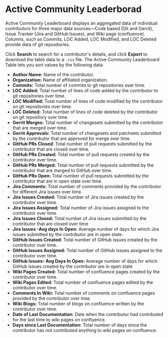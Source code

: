 # Active Community Leaderborad

Active Community Leaderboard displays an aggregated data of individual contributors for three major data sources—Code based \(Git and Gerrit\), Issue Tracker \(Jira and GitHub Issues\), and Wiki page \(confluence\). Columns, such as Commits, LOC Added, LOC Modified, and LOC Deleted provide data of git repositories.

Click **Search** to search for a contributor's details, and click **Export** to download the table data to a `.csv` file. The Active Community Leaderboard Table lets you sort values by the following data:

* **Author Name**: Name of the contributor.
* **Organization:** Name of affiliated organization.
* **Commits:** Total number of commits to git repositories over time.
* **LOC Added:** Total number of lines of code added by the contributor to git repositories over time.
* **LOC Modified:** Total number of lines of code modified by the contributor on git repositories over time.
* **LOC Deleted:** Total number of lines of code deleted by the contributor on git repository over time.
* **Gerrit Merges:** Total number of changesets submitted by the contributor that are merged over time.
* **Gerrit Approvals:** Total number of changesets and patchsets submitted by the contributor that are approved for merge over time.
* **GitHub PRs Closed**: Total number of pull requests submitted by the contributor that are closed over time.
* **GitHub PRs Created:** Total number of pull requests created by the contributor over time.
* **GitHub PRs Merged:** Total number of pull requests submitted by the contributor that are merged to GitHub over time.
* **GitHub PRs Open:** Total number of pull requests submitted by the contributor that are in open state over time.
* **Jira Comments:** Total number of comments provided by the contributor for different Jira issues over time.
* **Jira Issues Created:** Total number of Jira issues created by the contributor over time.
* **Jira Issues Assigned:** Total number of Jira issues assigned to the contributor over time.
* **Jira Issues Closed:** Total number of Jira issues submitted by the contributor that are closed over time
* **Jira Issues -Avg days In Open:** Average number of days for which Jira issues submitted by the contributor are in open state.
* **GitHub Issues Created:** Total number of GitHub issues created by the contributor over time.
* **GitHub Issues Assigned:** Total number of GitHub issues assigned to the contributor over time.
* **GitHub Issues- Avg Days In Open:** Average number of days for which GitHub issues created by the contributor are in open state
* **Wiki Pages Created:** Total number of confluence pages created by the contributor over time.
* **Wiki Pages Edited**: Total number of confluence pages edited by the contributor over time.
* **Comments In Wiki:** Total number of comments on confluence pages provided by the contributor over time.
* **Wiki Blogs:** Total number of blogs on confluence written by the contributor over time.
* **Date of Last Documentation:** Date when the contributor had contributed for the last time to wiki pages on confluence.
* **Days since Last Documentation:** Total number of days since the contributor has not contributed anything to wiki pages on confluence.



